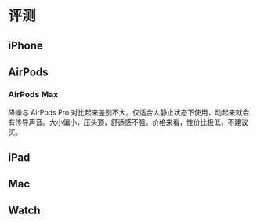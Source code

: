 # 评测

## iPhone

## AirPods

### AirPods Max

降噪与 AirPods Pro 对比起来差别不大。仅适合人静止状态下使用，动起来就会有传导声音。大小偏小，压头顶，舒适感不强。价格来看，性价比极低，不建议买。

## iPad

## Mac

## Watch
